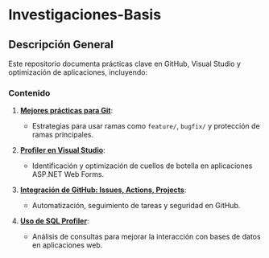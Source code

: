 # Investigaciones-Basis
## Descripción General
Este repositorio documenta prácticas clave en GitHub, Visual Studio y optimización de aplicaciones, incluyendo:

### Contenido

1. **[Mejores prácticas para Git](#)**:
   - Estrategias para usar ramas como `feature/`, `bugfix/` y protección de ramas principales.

2. **[Profiler en Visual Studio](https://github.com/Danielammmm/ProfilerDemo)**:
   - Identificación y optimización de cuellos de botella en aplicaciones ASP.NET Web Forms.

3. **[Integración de GitHub: Issues, Actions, Projects](#)**:
   - Automatización, seguimiento de tareas y seguridad en GitHub.

4. **[Uso de SQL Profiler](#)**:
   - Análisis de consultas para mejorar la interacción con bases de datos en aplicaciones web.

